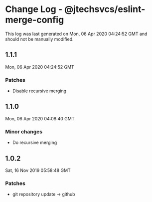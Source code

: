 # Change Log - @jtechsvcs/eslint-merge-config

This log was last generated on Mon, 06 Apr 2020 04:24:52 GMT and should not be manually modified.

## 1.1.1
Mon, 06 Apr 2020 04:24:52 GMT

### Patches

- Disable recursive merging

## 1.1.0
Mon, 06 Apr 2020 04:08:40 GMT

### Minor changes

- Do recursive merging

## 1.0.2
Sat, 16 Nov 2019 05:58:48 GMT

### Patches

- git repository update -> github

